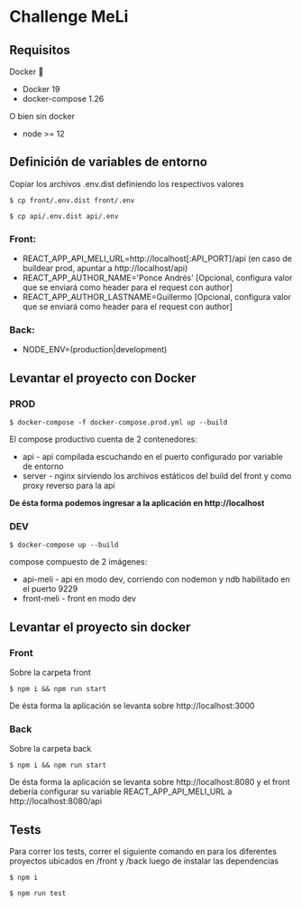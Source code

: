 # Challenge MeLi

## Requisitos

Docker :whale2:

- Docker 19
- docker-compose 1.26

O bien sin docker

- node >= 12

## Definición de variables de entorno

Copiar los archivos .env.dist definiendo los respectivos valores

`$ cp front/.env.dist front/.env`

`$ cp api/.env.dist api/.env`

### Front:

- REACT_APP_API_MELI_URL=http://localhost[:API_PORT]/api (en caso de buildear prod, apuntar a http://localhost/api)
- REACT_APP_AUTHOR_NAME='Ponce Andrés' [Opcional, configura valor que se enviará como header para el request con author]
- REACT_APP_AUTHOR_LASTNAME=Guillermo [Opcional, configura valor que se enviará como header para el request con author]

### Back:

- NODE_ENV=(production|development)

## Levantar el proyecto con Docker

### PROD

`$ docker-compose -f docker-compose.prod.yml up --build`

El compose productivo cuenta de 2 contenedores:

- api - api compilada escuchando en el puerto configurado por variable de entorno
- server - nginx sirviendo los archivos estáticos del build del front y como proxy reverso para la api

<b>De ésta forma podemos ingresar a la aplicación en http://localhost</b>

### DEV

`$ docker-compose up --build`

compose compuesto de 2 imágenes:

- api-meli - api en modo dev, corriendo con nodemon y ndb habilitado en el puerto 9229
- front-meli - front en modo dev

## Levantar el proyecto sin docker

### Front

Sobre la carpeta front

`$ npm i && npm run start`

De ésta forma la aplicación se levanta sobre http://localhost:3000

### Back

Sobre la carpeta back

`$ npm i && npm run start`

De ésta forma la aplicación se levanta sobre http://localhost:8080 y el front debería configurar su variable REACT_APP_API_MELI_URL a http://localhost:8080/api

## Tests

Para correr los tests, correr el siguiente comando en para los diferentes proyectos ubicados en /front y /back luego de instalar las dependencias

`$ npm i`

`$ npm run test`
